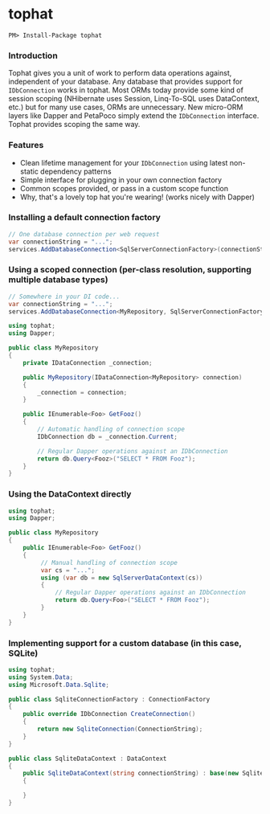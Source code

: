 # tophat

```
PM> Install-Package tophat
```

### Introduction
Tophat gives you a unit of work to perform data operations against, independent of your database.
Any database that provides support for `IDbConnection` works in tophat. Most ORMs today provide
some kind of session scoping (NHibernate uses Session, Linq-To-SQL uses DataContext, etc.) but
for many use cases, ORMs are unnecessary. New micro-ORM layers like Dapper and PetaPoco simply extend
the `IDbConnection` interface. Tophat provides scoping the same way.

### Features

* Clean lifetime management for your `IDbConnection` using latest non-static dependency patterns
* Simple interface for plugging in your own connection factory
* Common scopes provided, or pass in a custom scope function
* Why, that's a lovely top hat you're wearing! (works nicely with Dapper) 

### Installing a default connection factory

```csharp
// One database connection per web request
var connectionString = "...";
services.AddDatabaseConnection<SqlServerConnectionFactory>(connectionString, ConnectionScope.ByRequest);
```

### Using a scoped connection (per-class resolution, supporting multiple database types)
```csharp
// Somewhere in your DI code...
var connectionString = "...";
services.AddDatabaseConnection<MyRepository, SqlServerConnectionFactory>(connectionString, ConnectionScope.ByRequest);

using tophat;
using Dapper;

public class MyRepository
{
    private IDataConnection _connection;

    public MyRepository(IDataConnection<MyRepository> connection)
    {
        _connection = connection;
    }

    public IEnumerable<Foo> GetFooz()
    {
        // Automatic handling of connection scope
        IDbConnection db = _connection.Current;

        // Regular Dapper operations against an IDbConnection
        return db.Query<Fooz>("SELECT * FROM Fooz");
    }
}
```

### Using the DataContext directly
```csharp
using tophat;
using Dapper;

public class MyRepository
{
    public IEnumerable<Foo> GetFooz()
    {
         // Manual handling of connection scope
         var cs = "...";
         using (var db = new SqlServerDataContext(cs))
         {
             // Regular Dapper operations against an IDbConnection
             return db.Query<Foo>("SELECT * FROM Fooz");
         }        
    }
}
```

### Implementing support for a custom database (in this case, SQLite)
```csharp
using tophat;
using System.Data;
using Microsoft.Data.Sqlite;

public class SqliteConnectionFactory : ConnectionFactory
{
    public override IDbConnection CreateConnection()
    {
        return new SqliteConnection(ConnectionString);
    }
}

public class SqliteDataContext : DataContext
{
    public SqliteDataContext(string connectionString) : base(new SqliteConnectionFactory { ConnectionString = connectionString })
    {

    }
}
```
